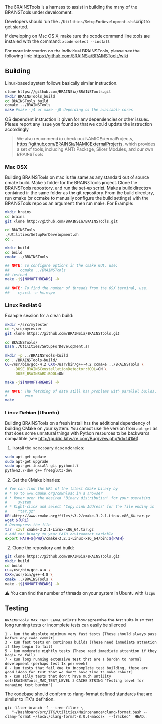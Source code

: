 The BRAINSTools is a harness to assist in building the many of the BRAINSTools under development.

Developers should run the `./Utilities/SetupForDevelopment.sh` script to get started.

If developing on Mac OS X, make sure the xcode command line tools are installed with the command:
`xcode-select --install`

For more information on the individual BRAINSTools, please see the following link:
https://github.com/BRAINSia/BRAINSTools/wiki

## Building
Linux-based system follows basically similar instruction. 

```sh
clone https://github.com/BRAINSia/BRAINSTools.git
mkdir BRAINSTools_build
cd BRAINSTools_build
ccmake ../BRAINSTools
make #make -j4 or make -j8 depending on the available cores
```

OS dependent instruction is given for any dependencies or other issues. Please report any issue you found so that we could update the instruction accordingly. 

>
> We also recommend to check out NAMICExternalProjects, https://github.com/BRAINSia/NAMICExternalProjects, which provides a set of tools, including ANTs Package, Slicer Modules, and our own BRAINSTools. 
>

### Mac OSX
Building BRAINSTools on mac is the same as any standard out of
source cmake build. Make a folder for the BRAINSTools project.
Clone the BRAINSTools repository, and run the set-up script. Make
a build directory contained in the same folder as the git repository.
From the build directory, run cmake (or ccmake to manually configure
the build settings) with the BRAINSTools repo as an argument, then
run make. For Example:

```sh
mkdir brains
cd brains
git clone http://github.com/BRAINSIa/BRAINSTools.git

cd BRAINSTools
./Utilities/SetupForDevelopment.sh
cd ..

mkdir build
cd build
cmake ../BRAINSTools

## NOTE: To configure options in the cmake GUI, use:
##     ccmake ../BRAINSTools
## instead
make -j${NUMOFTHREADS} -k

## NOTE: To find the number of threads from the OSX terminal, use:
##    sysctl -n hw.ncpu
```

### Linux RedHat 6
Example session for a clean build:

```sh
mkdir ~/src/mytester
cd ~/src/mytester
git clone https://github.com/BRAINSia/BRAINSTools.git

cd BRAINSTools/
bash ./Utilities/SetupForDevelopment.sh

mkdir -p ../BRAINSTools-build
cd ../BRAINSTools-build/
CC=/usr/bin/gcc-4.2 CXX=/usr/bin/g++-4.2 ccmake ../BRAINSTools \
    -DUSE_BRAINSConstellationDetector:BOOL=ON \
    -DUSE_BRAINSABC:BOOL=ON

make -j${NUMOFTHREADS} -k

## NOTE: The fetching of data still has problems with parallel builds, so we need to restart it at least
#        once
make
```

### Linux Debian (Ubuntu)
Building BRAINSTools on a fresh install has the additional dependency
of building CMake on your system.  You cannot use the version from
`apt-get` as that does some unnatural things with Python resources to
be backwards compatible (see http://public.kitware.com/Bug/view.php?id=14156).

1) Install the necessary dependencies:
```sh
sudo apt-get update
sudo apt-get upgrade
sudo apt-get install git python2.7
python2.7-dev g++ freeglut3-dev
```

2) Get the CMake binaries:
```sh
# You can find the URL of the latest CMake binary by
# * Go to www.cmake.org/download in a browser
# * Hover over the desired 'Binary distribution' for your operating
#     system
# * Right-click and select 'Copy Link Address' for the file ending in
#     "tar.gz"
URL=http://www.cmake.org/files/v3.2/cmake-3.2.1-Linux-x86_64.tar.gz
wget ${URL}
# Decompress the file
tar -xzvf cmake-3.2.1-Linux-x86_64.tar.gz
# Add the binary to your PATH environment variable
export PATH=${PWD}/cmake-3.2.1-Linux-x86_64/bin:${PATH}
```

2) Clone the repository and build:
```sh
git clone https://github.com/BRAINSia/BRAINSTools.git
mkdir build
cd build
CC=/usr/bin/gcc-4.8 \
CXX=/usr/bin/g++-4.8 \
cmake ../BRAINSTools \
make -j${NUMOFTHREADS} -k
```
:warning: You can find the number of threads on your system in Ubuntu with `lscpu`

## Testing
`BRAINSTools_MAX_TEST_LEVEL` adjusts how agressive the test suite is
so that long running tests or incomplete tests can easily be
silenced

```
1 - Run the absolute minimum very fast tests (These should always pass before any code commit)
3 - Run fast tests on continous builds (These need immediate attention if they begin to fail)
5 - Run moderate nightly tests (These need immediate attention if they begin to fail)
7 - Run long running extensive test that are a burden to normal development (perhaps test 1x per week)
8 - Run tests that fail due to incomplete test building, these are good ideas for test that we don't have time to make robust)
9 - Run silly tests that don't have much untility
set(BRAINSTools_MAX_TEST_LEVEL 3 CACHE STRING "Testing level for managing test burden")
```

The codebase should conform to clang-format defined standards that are similar to ITK's defintion.
```
git filter-branch -f --tree-filter \
   "~/Dashboard/src/ITK/Utilities/Maintenance/clang-format.bash --clang-format ~/local/clang-format-8.0.0-macosx  --tracked"  HEAD..
```

